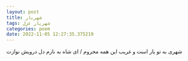 ```yaml
---
layout: post
title: شهریار
tags: شهریار غزل
categories: poem
date: 2022-11-05 12:27:35.375219
---
```


شهری به تو یار است و غریب این همه محروم / ای شاه به نازم دل درویش نوازت